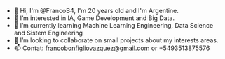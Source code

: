 - 👋 Hi, I'm @FrancoB4, I'm 20 years old and I'm Argentine.
- 👀 I’m interested in IA, Game Development and Big Data.
- 🌱 I’m currently learning Machine Learning Engineering, Data Science and Sistem Engineering
- 💞️ I’m looking to collaborate on small projects about my interests areas.
- 📫 Contat: francobonfigliovazquez@gmail.com or +5493513875576

<!---
FrancoB4/FrancoB4 is a ✨ special ✨ repository because its `README.md` (this file) appears on your GitHub profile.
You can click the Preview link to take a look at your changes.
--->
